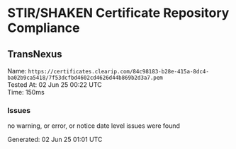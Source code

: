 # STIR/SHAKEN Certificate Repository Compliance

## TransNexus

Name: `https://certificates.clearip.com/84c98183-b28e-415a-8dc4-ba02b9ca5418/7f53dcfbd4602cd4626d44b869b2d3a7.pem`\
Tested At: 02 Jun 25 00:22 UTC\
Time: 150ms

### Issues

no warning, or error, or notice date level issues were found

Generated: 02 Jun 25 01:01 UTC